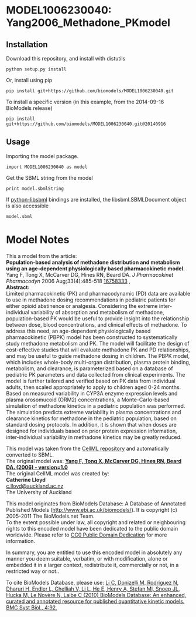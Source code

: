 # MODEL1006230040: Yang2006_Methadone_PKmodel

## Installation

Download this repository, and install with distutils

`python setup.py install`

Or, install using pip

`pip install git+https://github.com/biomodels/MODEL1006230040.git`

To install a specific version (in this example, from the 2014-09-16 BioModels release)

`pip install git+https://github.com/biomodels/MODEL1006230040.git@20140916`

## Usage

Importing the model package.

`import MODEL1006230040 as model`

Get the SBML string from the model

`print model.sbmlString`

If [python-libsbml](https://pypi.python.org/pypi/python-libsbml) bindings are
installed, the libsbml.SBMLDocument object is also accessible

`model.sbml`


# Model Notes


This a model from the article:  
**Population-based analysis of methadone distribution and metabolism using an age-dependent physiologically based pharmacokinetic model.**   
Yang F, Tong X, McCarver DG, Hines RN, Beard DA. _J Pharmacokinet Pharmacodyn_
2006 Aug;33(4):485-518 [16758333](http://www.ncbi.nlm.nih.gov/pubmed/16758333)
,  
**Abstract:**   
Limited pharmacokinetic (PK) and pharmacodynamic (PD) data are available to
use in methadone dosing recommendations in pediatric patients for either
opioid abstinence or analgesia. Considering the extreme inter-individual
variability of absorption and metabolism of methadone, population-based PK
would be useful to provide insight into the relationship between dose, blood
concentrations, and clinical effects of methadone. To address this need, an
age-dependent physiologically based pharmacokinetic (PBPK) model has been
constructed to systematically study methadone metabolism and PK. The model
will facilitate the design of cost-effective studies that will evaluate
methadone PK and PD relationships, and may be useful to guide methadone dosing
in children. The PBPK model, which includes whole-body multi-organ
distribution, plasma protein binding, metabolism, and clearance, is
parameterized based on a database of pediatric PK parameters and data
collected from clinical experiments. The model is further tailored and
verified based on PK data from individual adults, then scaled appropriately to
apply to children aged 0-24 months. Based on measured variability in CYP3A
enzyme expression levels and plasma orosomucoid (ORM2) concentrations, a
Monte-Carlo-based simulation of methadone kinetics in a pediatric population
was performed. The simulation predicts extreme variability in plasma
concentrations and clearance kinetics for methadone in the pediatric
population, based on standard dosing protocols. In addition, it is shown that
when doses are designed for individuals based on prior protein expression
information, inter-individual variability in methadone kinetics may be greatly
reduced.

This model was taken from the [CellML
repository](http://www.cellml.org/models) and automatically converted to SBML.  
The original model was: [ **Yang F, Tong X, McCarver DG, Hines RN, Beard DA.
(2006) - version=1.0**
](http://models.cellml.org/exposure/c7e702135fe100ec03a7ec66adcc98f5)  
The original CellML model was created by:  
**Catherine Lloyd**   
c.lloyd@auckland.ac.nz  
The University of Auckland  

This model originates from BioModels Database: A Database of Annotated
Published Models (http://www.ebi.ac.uk/biomodels/). It is copyright (c)
2005-2011 The BioModels.net Team.  
To the extent possible under law, all copyright and related or neighbouring
rights to this encoded model have been dedicated to the public domain
worldwide. Please refer to [CC0 Public Domain
Dedication](http://creativecommons.org/publicdomain/zero/1.0/) for more
information.

In summary, you are entitled to use this encoded model in absolutely any
manner you deem suitable, verbatim, or with modification, alone or embedded it
in a larger context, redistribute it, commercially or not, in a restricted way
or not..  
  
To cite BioModels Database, please use: [Li C, Donizelli M, Rodriguez N,
Dharuri H, Endler L, Chelliah V, Li L, He E, Henry A, Stefan MI, Snoep JL,
Hucka M, Le Novère N, Laibe C (2010) BioModels Database: An enhanced, curated
and annotated resource for published quantitative kinetic models. BMC Syst
Biol., 4:92.](http://www.ncbi.nlm.nih.gov/pubmed/20587024)


